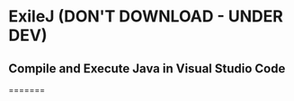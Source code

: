 # ExileJ __(DON'T DOWNLOAD - UNDER DEV)__
## Compile and Execute Java in Visual Studio Code
=======
